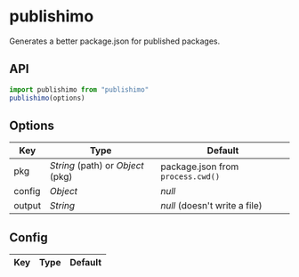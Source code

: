 # publishimo
Generates a better package.json for published packages.

## API
```js
import publishimo from "publishimo"
publishimo(options)
```

## Options

Key|Type|Default
-|-|-
pkg|_String_ (path) or _Object_ (pkg)|package.json from `process.cwd()`
config|_Object_|_null_
output|_String_|_null_ (doesn't write a file)

## Config

Key|Type|Default
-|-|-
